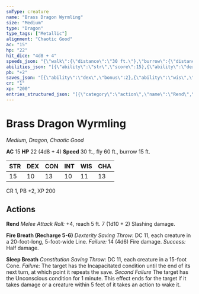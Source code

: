 ```yaml
---
smType: creature
name: "Brass Dragon Wyrmling"
size: "Medium"
type: "Dragon"
type_tags: ["Metallic"]
alignment: "Chaotic Good"
ac: "15"
hp: "22"
hit_dice: "4d8 + 4"
speeds_json: "{\"walk\":{\"distance\":\"30 ft.\"},\"burrow\":{\"distance\":\"15 ft.\"},\"fly\":{\"distance\":\"60 ft.\"}}"
abilities_json: "[{\"ability\":\"str\",\"score\":15},{\"ability\":\"dex\",\"score\":10},{\"ability\":\"con\",\"score\":13},{\"ability\":\"int\",\"score\":10},{\"ability\":\"wis\",\"score\":11},{\"ability\":\"cha\",\"score\":13}]"
pb: "+2"
saves_json: "[{\"ability\":\"dex\",\"bonus\":2},{\"ability\":\"wis\",\"bonus\":2}]"
cr: "1"
xp: "200"
entries_structured_json: "[{\"category\":\"action\",\"name\":\"Rend\",\"text\":\"*Melee Attack Roll:* +4, reach 5 ft. 7 (1d10 + 2) Slashing damage.\"},{\"category\":\"action\",\"name\":\"Fire Breath (Recharge 5-6)\",\"text\":\"*Dexterity Saving Throw*: DC 11, each creature in a 20-foot-long, 5-foot-wide Line. *Failure:*  14 (4d6) Fire damage. *Success:*  Half damage.\"},{\"category\":\"action\",\"name\":\"Sleep Breath\",\"text\":\"*Constitution Saving Throw*: DC 11, each creature in a 15-foot Cone. *Failure:*  The target has the Incapacitated condition until the end of its next turn, at which point it repeats the save. *Second Failure* The target has the Unconscious condition for 1 minute. This effect ends for the target if it takes damage or a creature within 5 feet of it takes an action to wake it.\"}]"
---
```


# Brass Dragon Wyrmling
*Medium, Dragon, Chaotic Good*

**AC** 15
**HP** 22 (4d8 + 4)
**Speed** 30 ft., fly 60 ft., burrow 15 ft.

| STR | DEX | CON | INT | WIS | CHA |
| --- | --- | --- | --- | --- | --- |
| 15 | 10 | 13 | 10 | 11 | 13 |

CR 1, PB +2, XP 200

## Actions

**Rend**
*Melee Attack Roll:* +4, reach 5 ft. 7 (1d10 + 2) Slashing damage.

**Fire Breath (Recharge 5-6)**
*Dexterity Saving Throw*: DC 11, each creature in a 20-foot-long, 5-foot-wide Line. *Failure:*  14 (4d6) Fire damage. *Success:*  Half damage.

**Sleep Breath**
*Constitution Saving Throw*: DC 11, each creature in a 15-foot Cone. *Failure:*  The target has the Incapacitated condition until the end of its next turn, at which point it repeats the save. *Second Failure* The target has the Unconscious condition for 1 minute. This effect ends for the target if it takes damage or a creature within 5 feet of it takes an action to wake it.
